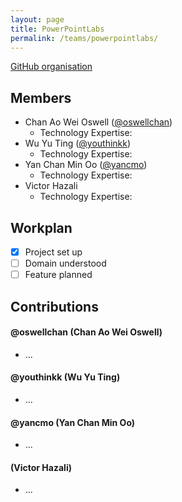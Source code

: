 ```yaml
---
layout: page
title: PowerPointLabs
permalink: /teams/powerpointlabs/
---
```

[GitHub organisation](https://github.com/nus-fboa2016-PL)
 
## Members
 - Chan Ao Wei Oswell ([@oswellchan](https://oswellchan.wordpress.com/))
   - Technology Expertise:
 - Wu Yu Ting ([@youthinkk](http://blog.nus.edu.sg/cs3281youthinkk/))
   - Technology Expertise:
 - Yan Chan Min Oo ([@yancmo](https://yancmo.wordpress.com/))
   - Technology Expertise:
 - Victor Hazali
   - Technology Expertise:

## Workplan

* [X] Project set up
* [ ] Domain understood
* [ ] Feature planned

## Contributions
 
#### @oswellchan (Chan Ao Wei Oswell)
* ...

#### @youthinkk (Wu Yu Ting)
* ...

#### @yancmo (Yan Chan Min Oo)
* ...

#### (Victor Hazali)
* ...
